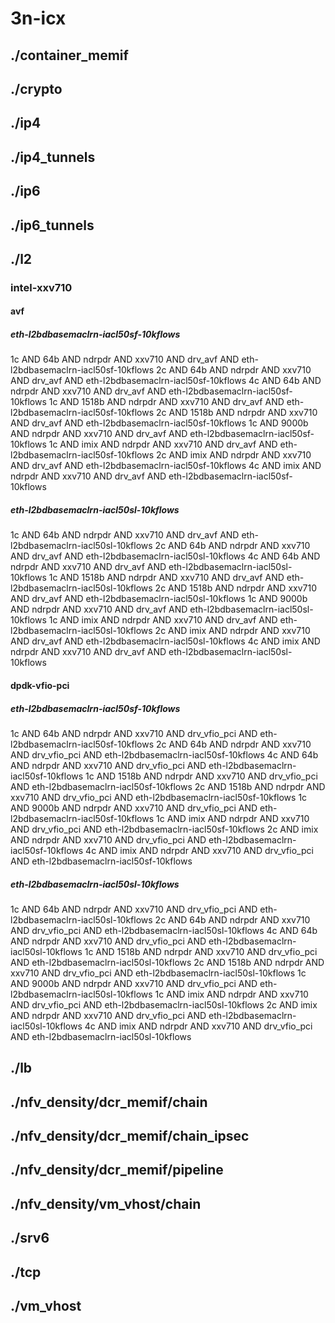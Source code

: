 # 3n-icx
## ./container_memif
## ./crypto
## ./ip4
## ./ip4_tunnels
## ./ip6
## ./ip6_tunnels
## ./l2
### intel-xxv710
#### avf
##### eth-l2bdbasemaclrn-iacl50sf-10kflows
1c AND 64b AND ndrpdr AND xxv710 AND drv_avf AND eth-l2bdbasemaclrn-iacl50sf-10kflows
2c AND 64b AND ndrpdr AND xxv710 AND drv_avf AND eth-l2bdbasemaclrn-iacl50sf-10kflows
4c AND 64b AND ndrpdr AND xxv710 AND drv_avf AND eth-l2bdbasemaclrn-iacl50sf-10kflows
1c AND 1518b AND ndrpdr AND xxv710 AND drv_avf AND eth-l2bdbasemaclrn-iacl50sf-10kflows
2c AND 1518b AND ndrpdr AND xxv710 AND drv_avf AND eth-l2bdbasemaclrn-iacl50sf-10kflows
1c AND 9000b AND ndrpdr AND xxv710 AND drv_avf AND eth-l2bdbasemaclrn-iacl50sf-10kflows
1c AND imix AND ndrpdr AND xxv710 AND drv_avf AND eth-l2bdbasemaclrn-iacl50sf-10kflows
2c AND imix AND ndrpdr AND xxv710 AND drv_avf AND eth-l2bdbasemaclrn-iacl50sf-10kflows
4c AND imix AND ndrpdr AND xxv710 AND drv_avf AND eth-l2bdbasemaclrn-iacl50sf-10kflows
##### eth-l2bdbasemaclrn-iacl50sl-10kflows
1c AND 64b AND ndrpdr AND xxv710 AND drv_avf AND eth-l2bdbasemaclrn-iacl50sl-10kflows
2c AND 64b AND ndrpdr AND xxv710 AND drv_avf AND eth-l2bdbasemaclrn-iacl50sl-10kflows
4c AND 64b AND ndrpdr AND xxv710 AND drv_avf AND eth-l2bdbasemaclrn-iacl50sl-10kflows
1c AND 1518b AND ndrpdr AND xxv710 AND drv_avf AND eth-l2bdbasemaclrn-iacl50sl-10kflows
2c AND 1518b AND ndrpdr AND xxv710 AND drv_avf AND eth-l2bdbasemaclrn-iacl50sl-10kflows
1c AND 9000b AND ndrpdr AND xxv710 AND drv_avf AND eth-l2bdbasemaclrn-iacl50sl-10kflows
1c AND imix AND ndrpdr AND xxv710 AND drv_avf AND eth-l2bdbasemaclrn-iacl50sl-10kflows
2c AND imix AND ndrpdr AND xxv710 AND drv_avf AND eth-l2bdbasemaclrn-iacl50sl-10kflows
4c AND imix AND ndrpdr AND xxv710 AND drv_avf AND eth-l2bdbasemaclrn-iacl50sl-10kflows
#### dpdk-vfio-pci
##### eth-l2bdbasemaclrn-iacl50sf-10kflows
1c AND 64b AND ndrpdr AND xxv710 AND drv_vfio_pci AND eth-l2bdbasemaclrn-iacl50sf-10kflows
2c AND 64b AND ndrpdr AND xxv710 AND drv_vfio_pci AND eth-l2bdbasemaclrn-iacl50sf-10kflows
4c AND 64b AND ndrpdr AND xxv710 AND drv_vfio_pci AND eth-l2bdbasemaclrn-iacl50sf-10kflows
1c AND 1518b AND ndrpdr AND xxv710 AND drv_vfio_pci AND eth-l2bdbasemaclrn-iacl50sf-10kflows
2c AND 1518b AND ndrpdr AND xxv710 AND drv_vfio_pci AND eth-l2bdbasemaclrn-iacl50sf-10kflows
1c AND 9000b AND ndrpdr AND xxv710 AND drv_vfio_pci AND eth-l2bdbasemaclrn-iacl50sf-10kflows
1c AND imix AND ndrpdr AND xxv710 AND drv_vfio_pci AND eth-l2bdbasemaclrn-iacl50sf-10kflows
2c AND imix AND ndrpdr AND xxv710 AND drv_vfio_pci AND eth-l2bdbasemaclrn-iacl50sf-10kflows
4c AND imix AND ndrpdr AND xxv710 AND drv_vfio_pci AND eth-l2bdbasemaclrn-iacl50sf-10kflows
##### eth-l2bdbasemaclrn-iacl50sl-10kflows
1c AND 64b AND ndrpdr AND xxv710 AND drv_vfio_pci AND eth-l2bdbasemaclrn-iacl50sl-10kflows
2c AND 64b AND ndrpdr AND xxv710 AND drv_vfio_pci AND eth-l2bdbasemaclrn-iacl50sl-10kflows
4c AND 64b AND ndrpdr AND xxv710 AND drv_vfio_pci AND eth-l2bdbasemaclrn-iacl50sl-10kflows
1c AND 1518b AND ndrpdr AND xxv710 AND drv_vfio_pci AND eth-l2bdbasemaclrn-iacl50sl-10kflows
2c AND 1518b AND ndrpdr AND xxv710 AND drv_vfio_pci AND eth-l2bdbasemaclrn-iacl50sl-10kflows
1c AND 9000b AND ndrpdr AND xxv710 AND drv_vfio_pci AND eth-l2bdbasemaclrn-iacl50sl-10kflows
1c AND imix AND ndrpdr AND xxv710 AND drv_vfio_pci AND eth-l2bdbasemaclrn-iacl50sl-10kflows
2c AND imix AND ndrpdr AND xxv710 AND drv_vfio_pci AND eth-l2bdbasemaclrn-iacl50sl-10kflows
4c AND imix AND ndrpdr AND xxv710 AND drv_vfio_pci AND eth-l2bdbasemaclrn-iacl50sl-10kflows
## ./lb
## ./nfv_density/dcr_memif/chain
## ./nfv_density/dcr_memif/chain_ipsec
## ./nfv_density/dcr_memif/pipeline
## ./nfv_density/vm_vhost/chain
## ./srv6
## ./tcp
## ./vm_vhost
